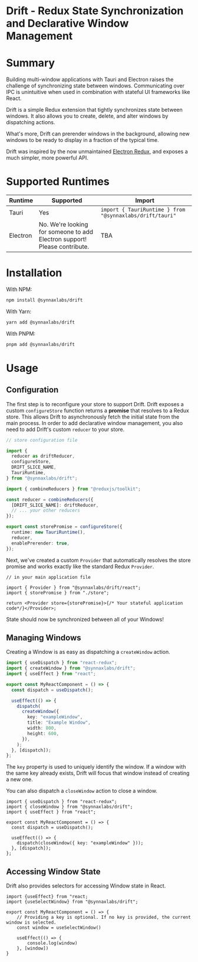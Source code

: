 # Drift - Redux State Synchronization and Declarative Window Management

# Summary

Building multi-window applications with Tauri and Electron raises the challenge of
synchronizing state between windows. Communicating over IPC is unintuitive when used in
combination with stateful UI frameworks like React.

Drift is a simple Redux extension that tightly synchronizes state between windows. It
also allows you to create, delete, and alter windows by dispatching actions.

What's more, Drift can prerender windows in the background, allowing new windows to be
ready to display in a fraction of the typical time.

Drift was inspired by the now unmaintained
[Electron Redux](https://github.com/klarna/electron-redux), and exposes a much simpler,
more powerful API.

# Supported Runtimes

| Runtime  | Supported                                                                 | Import                                                   |
| -------- | ------------------------------------------------------------------------- | -------------------------------------------------------- |
| Tauri    | Yes                                                                       | `import { TauriRuntime } from "@synnaxlabs/drift/tauri"` |
| Electron | No. We're looking for someone to add Electron support! Please contribute. | TBA                                                      |

# Installation

With NPM:

```bash
npm install @synnaxlabs/drift
```

With Yarn:

```bash
yarn add @synnaxlabs/drift
```

With PNPM:

```bash
pnpm add @synnaxlabs/drift
```

# Usage

## Configuration

The first step is to reconfigure your store to support Drift. Drift exposes a custom
`configureStore` function returns a **promise** that resolves to a Redux store. This
allows Drift to asynchronously fetch the initial state from the main process. In order
to add declarative window management, you also need to add Drift's custom `reducer` to
your store.

```ts
// store configuration file

import {
  reducer as driftReducer,
  configureStore,
  DRIFT_SLICE_NAME,
  TauriRuntime,
} from "@synnaxlabs/drift";

import { combineReducers } from "@reduxjs/toolkit";

const reducer = combineReducers({
  [DRIFT_SLICE_NAME]: driftReducer,
  // ... your other reducers
});

export const storePromise = configureStore({
  runtime: new TauriRuntime(),
  reducer,
  enablePrerender: true,
});
```

Next, we've created a custom `Provider` that automatically resolves the store promise
and works exactly like the standard Redux `Provider`.

```tsx
// in your main application file

import { Provider } from "@synnaxlabs/drift/react";
import { storePromise } from "./store";

return <Provider store={storePromise}>{/* Your stateful application code*/}</Provider>;
```

State should now be synchronized between all of your Windows!

## Managing Windows

Creating a Window is as easy as dispatching a `createWindow` action.

```ts
import { useDispatch } from "react-redux";
import { createWindow } from "@synnaxlabs/drift";
import { useEffect } from "react";

export const MyReactComponent = () => {
  const dispatch = useDispatch();

  useEffect(() => {
    dispatch(
      createWindow({
        key: "exampleWindow",
        title: "Example Window",
        width: 800,
        height: 600,
      }),
    );
  }, [dispatch]);
};
```

The `key` property is used to uniquely identify the window. If a window with the same
key already exists, Drift will focus that window instead of creating a new one.

You can also dispatch a `closeWindow` action to close a window.

```tsx
import { useDispatch } from "react-redux";
import { closeWindow } from "@synnaxlabs/drift";
import { useEffect } from "react";

export const MyReactComponent = () => {
  const dispatch = useDispatch();

  useEffect(() => {
    dispatch(closeWindow({ key: "exampleWindow" }));
  }, [dispatch]);
};
```

## Accessing Window State

Drift also provides selectors for accessing Window state in React.

```tsx
import {useEffect} from "react;
import {useSelectWindow} from "@synnaxlabs/drift";

export const MyReactComponent = () => {
    // Providing a key is optional. If no key is provided, the current window is selected.
    const window = useSelectWindow()

    useEffect(() => {
        console.log(window)
    }, [window])
}
```
